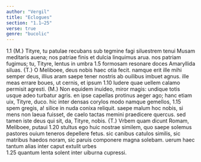 ```yaml
---
author: "Vergil"
title: "Eclogues"
section: "1.1–25"
verse: true
genre: "bucolic"
---
```


1.1
{M.} Tityre, tu patulae recubans sub tegmine fagi
siluestrem tenui Musam meditaris auena;
nos patriae finis et dulcia linquimus arua.
nos patriam fugimus; tu, Tityre, lentus in umbra
1.5
formosam resonare doces Amaryllida siluas.
{T.} O Meliboee, deus nobis haec otia fecit.
namque erit ille mihi semper deus, illius aram
saepe tener nostris ab ouilibus imbuet agnus.
ille meas errare boues, ut cernis, et ipsum
1.10
ludere quae uellem calamo permisit agresti.
{M.} Non equidem inuideo, miror magis: undique totis
usque adeo turbatur agris. en ipse capellas
protinus aeger ago; hanc etiam uix, Tityre, duco.
hic inter densas corylos modo namque gemellos,
1.15
spem gregis, a! silice in nuda conixa reliquit.
saepe malum hoc nobis, si mens non laeua fuisset,
de caelo tactas memini praedicere quercus.
sed tamen iste deus qui sit, da, Tityre, nobis.
{T.} Vrbem quam dicunt Romam, Meliboee, putaui
1.20
stultus ego huic nostrae similem, quo saepe solemus
pastores ouium teneros depellere fetus.
sic canibus catulos similis, sic matribus haedos
noram, sic paruis componere magna solebam.
uerum haec tantum alias inter caput extulit urbes  
1.25
quantum lenta solent inter uiburna cupressi.